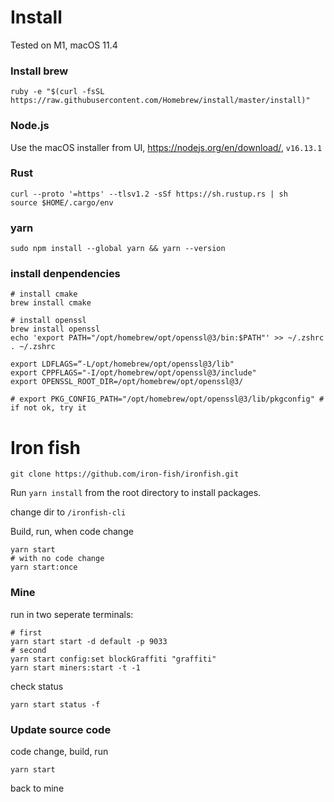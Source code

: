 # Install

Tested on M1, macOS 11.4

### Install brew

```
ruby -e "$(curl -fsSL https://raw.githubusercontent.com/Homebrew/install/master/install)"
```

### Node.js

Use the macOS installer from UI, https://nodejs.org/en/download/, `v16.13.1`

### Rust
```
curl --proto '=https' --tlsv1.2 -sSf https://sh.rustup.rs | sh
source $HOME/.cargo/env
```

### yarn

```
sudo npm install --global yarn && yarn --version
```

### install denpendencies

```
# install cmake
brew install cmake

# install openssl
brew install openssl
echo 'export PATH="/opt/homebrew/opt/openssl@3/bin:$PATH"' >> ~/.zshrc
. ~/.zshrc

export LDFLAGS=“-L/opt/homebrew/opt/openssl@3/lib"
export CPPFLAGS="-I/opt/homebrew/opt/openssl@3/include"
export OPENSSL_ROOT_DIR=/opt/homebrew/opt/openssl@3/

# export PKG_CONFIG_PATH="/opt/homebrew/opt/openssl@3/lib/pkgconfig" # if not ok, try it
```

# Iron fish

```
git clone https://github.com/iron-fish/ironfish.git
```

Run `yarn install` from the root directory to install packages.

change dir to `/ironfish-cli`

Build, run, when code change
```
yarn start
# with no code change
yarn start:once
```

### Mine
run in two seperate terminals:
```
# first
yarn start start -d default -p 9033
# second
yarn start config:set blockGraffiti "graffiti"
yarn start miners:start -t -1
```

check status
```
yarn start status -f
```

### Update source code

code change, build, run
```
yarn start
```
back to mine

